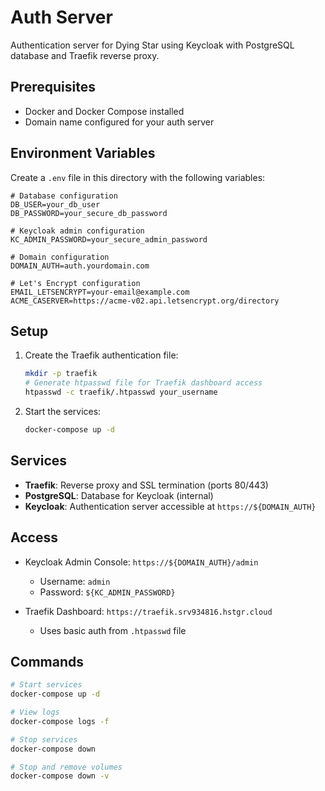 # Auth Server

Authentication server for Dying Star using Keycloak with PostgreSQL database and Traefik reverse proxy.

## Prerequisites

- Docker and Docker Compose installed
- Domain name configured for your auth server

## Environment Variables

Create a `.env` file in this directory with the following variables:

```env
# Database configuration
DB_USER=your_db_user
DB_PASSWORD=your_secure_db_password

# Keycloak admin configuration
KC_ADMIN_PASSWORD=your_secure_admin_password

# Domain configuration
DOMAIN_AUTH=auth.yourdomain.com

# Let's Encrypt configuration
EMAIL_LETSENCRYPT=your-email@example.com
ACME_CASERVER=https://acme-v02.api.letsencrypt.org/directory
```

## Setup

1. Create the Traefik authentication file:
   ```bash
   mkdir -p traefik
   # Generate htpasswd file for Traefik dashboard access
   htpasswd -c traefik/.htpasswd your_username
   ```

2. Start the services:
   ```bash
   docker-compose up -d
   ```

## Services

- **Traefik**: Reverse proxy and SSL termination (ports 80/443)
- **PostgreSQL**: Database for Keycloak (internal)
- **Keycloak**: Authentication server accessible at `https://${DOMAIN_AUTH}`

## Access

- Keycloak Admin Console: `https://${DOMAIN_AUTH}/admin`
  - Username: `admin`
  - Password: `${KC_ADMIN_PASSWORD}`

- Traefik Dashboard: `https://traefik.srv934816.hstgr.cloud`
  - Uses basic auth from `.htpasswd` file

## Commands

```bash
# Start services
docker-compose up -d

# View logs
docker-compose logs -f

# Stop services
docker-compose down

# Stop and remove volumes
docker-compose down -v
```